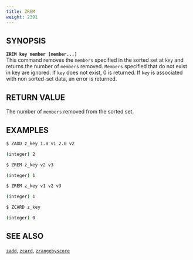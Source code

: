 ```yaml
---
title: ZREM
weight: 2391
---
```


## SYNOPSIS
<b>`ZREM key member [member...]`</b><br>
This command removes the `members` specified in the sorted set at `key` and returns the number of `members` removed. 
`Members` specified that do not exist in key are ignored. If `key` does not exist, 0 is returned.
If `key` is associated with non sorted-set data, an error is returned.

## RETURN VALUE

The number of `members` removed from the sorted set.

## EXAMPLES
```{.sh .copy .separator-dollar}
$ ZADD z_key 1.0 v1 2.0 v2
```
```sh
(integer) 2
```
```{.sh .copy .separator-dollar}
$ ZREM z_key v2 v3
```
```sh
(integer) 1
```
```{.sh .copy .separator-dollar}
$ ZREM z_key v1 v2 v3
```
```sh
(integer) 1
```
```{.sh .copy .separator-dollar}
$ ZCARD z_key
```
```sh
(integer) 0
```
## SEE ALSO
[`zadd`](../zadd/), [`zcard`](../zcard/), [`zrangebyscore`](../zrangebyscore/)
